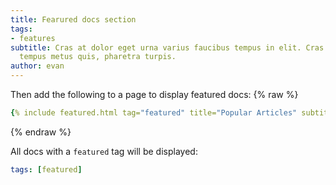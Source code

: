 ```yaml
---
title: Fearured docs section
tags:
- features
subtitle: Cras at dolor eget urna varius faucibus tempus in elit. Cras a dui imperdiet,
  tempus metus quis, pharetra turpis.
author: evan
---
```


Then add the following to a page to display featured docs:
{% raw %}
```yaml
{% include featured.html tag="featured" title="Popular Articles" subtitle="Selected featured articles to get you started fast in Jekyll" %}
```
{% endraw %}

All docs with a `featured` tag will be displayed:
```yml
tags: [featured]
```